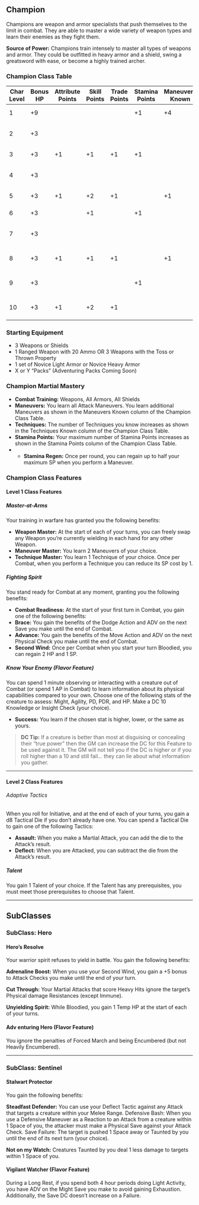 
## Champion

Champions are weapon and armor specialists that push
themselves to the limit in combat. They are able to master
a wide variety of weapon types and learn their enemies as
they fight them.

**Source of Power:** Champions train intensely to master all
types of weapons and armor. They could be outfitted in
heavy armor and a shield, swing a greatsword with ease, or
become a highly trained archer.

### Champion Class Table

| Char Level | Bonus HP | Attribute Points | Skill Points | Trade Points | Stamina Points | Maneuvers Known | Techniques Known | Features                  |
|------------|----------|------------------|--------------|--------------|----------------|-----------------|------------------|---------------------------| 
| 1          | +9       |                  |              |              | +1             | +4              |                  | Class Features            |
| 2          | +3       |                  |              |              |                |                 |                  | Class Feature, Talent     |
| 3          | +3       | +1               | +1           | +1           | +1             |                 | +1               | Subclass Feature          |
| 4          | +3       |                  |              |              |                |                 |                  | Talent, 2 Ancestry Points |
| 5          | +3       | +1               | +2           | +1           |                | +1              | +1               | Class Feature             |
| 6          | +3       |                  | +1           |              | +1             |                 |                  | Subclass Feature          |
| 7          | +3       |                  |              |              |                |                 |                  | Talent, 2 Ancestry Points |
| 8          | +3       | +1               | +1           | +1           |                | +1              | +1               | Class Capstone Feature    |
| 9          | +3       |                  |              |              | +1             |                 |                  | Subclass Capstone Feature |
| 10         | +3       | +1               | +2           | +1           |                |                 |                  | Epic Boon, Talent         |

### Starting Equipment
* 3 Weapons or Shields
* 1 Ranged Weapon with 20 Ammo OR 3 Weapons with the Toss or Thrown Property
* 1 set of Novice Light Armor or Novice Heavy Armor
* X or Y “Packs” (Adventuring Packs Coming Soon)

### Champion Martial Mastery

* **Combat Training:** Weapons, All Armors, All Shields
* **Maneuvers:** You learn all Attack Maneuvers. You learn
additional Maneuvers as shown in the Maneuvers Known
column of the Champion Class Table.
* **Techniques:** The number of Techniques you know increases
as shown in the Techniques Known column of the
Champion Class Table.
* **Stamina Points:** Your maximum number of Stamina Points
increases as shown in the Stamina Points column of the
Champion Class Table.
* * **Stamina Regen:** Once per round, you can regain up to half
your maximum SP when you perform a Maneuver.

### Champion Class Features

#### Level 1 Class Features

##### Master-at-Arms

Your training in warfare has granted you the following benefits:

* **Weapon Master:** At the start of each of your turns, you
can freely swap any Weapon you’re currently wielding in
each hand for any other Weapon.
* **Maneuver Master:** You learn 2 Maneuvers of your choice.
* **Technique Master:** You learn 1 Technique of your choice.
Once per Combat, when you perform a Technique you
can reduce its SP cost by 1.

##### Fighting Spirit

You stand ready for Combat at any moment, granting you
the following benefits:

* **Combat Readiness:** At the start of your first turn in
Combat, you gain one of the following benefits:
* **Brace:** You gain the benefits of the Dodge Action
and ADV on the next Save you make until the end
of Combat.
* **Advance:** You gain the benefits of the Move Action
and ADV on the next Physical Check you make
until the end of Combat.
* **Second Wind:** Once per Combat when you start your turn
Bloodied, you can regain 2 HP and 1 SP.

##### Know Your Enemy (Flavor Feature)
You can spend 1 minute observing or interacting with a creature out of Combat (or spend 1 AP in Combat) to learn information about its physical capabilities compared to your own. Choose one of the following stats of the creature to assess: Might, Agility, PD, PDR, and HP. Make a DC 10 Knowledge or Insight Check (your choice). 

* **Success:** You learn if the chosen stat is higher, lower, or the same as yours.

> **DC Tip:** If a creature is better than most at disguising or concealing their “true power” then the GM can increase the DC for this Feature to be used against it. The GM will not tell you if the DC is higher or if you roll higher than a 10 and still fail… they can lie about what information you gather.

---

#### Level 2 Class Features

###### Adaptive Tactics

When you roll for Initiative, and at the end of each of your
turns, you gain a d8 Tactical Die if you don’t already
have one. You can spend a Tactical Die to gain one of the
following Tactics:

* **Assault:** When you make a Martial Attack, you can add
the die to the Attack’s result.
* **Deflect:** When you are Attacked, you can subtract the die
from the Attack’s result.

##### Talent
You gain 1 Talent of your choice. If the Talent has any prerequisites, you must meet those prerequisites to choose that Talent.

---

## SubClasses

### SubClass: Hero

#### Hero’s Resolve

Your warrior spirit refuses to yield in battle. You gain the
following benefits:

**Adrenaline Boost:** When you use your Second Wind, you
gain a +5 bonus to Attack Checks you make until the end
of your turn.

**Cut Through:** Your Martial Attacks that score Heavy Hits
ignore the target’s Physical damage Resistances (except
Immune).

**Unyielding Spirit:** While Bloodied, you gain 1 Temp HP
at the start of each of your turns.

#### Adv enturing Hero (Flavor Feature)

You ignore the penalties of Forced March and being
Encumbered (but not Heavily Encumbered).

---

### SubClass: Sentinel

#### Stalwart Protector

You gain the following benefits:

**Steadfast Defender:** You can use your Deflect Tactic against
any Attack that targets a creature within your Melee Range.
Defensive Bash: When you use a Defensive Maneuver as
a Reaction to an Attack from a creature within 1 Space of
you, the attacker must make a Physical Save against your
Attack Check. Save Failure: The target is pushed 1 Space
away or Taunted by you until the end of its next turn (your
choice).

**Not on my Watch:** Creatures Taunted by you deal 1 less
damage to targets within 1 Space of you.

#### Vigilant Watcher (Flavor Feature)

During a Long Rest, if you spend both 4 hour periods doing
Light Activity, you have ADV on the Might Save you
make to avoid gaining Exhaustion. Additionally, the Save
DC doesn’t increase on a Failure.
